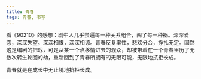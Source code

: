 ```yaml
---
title: 青春
tags: 青春, 书写
---
```



看《90210》的感想：剧中人几乎尝遍每一种关系组合，闯了每一种祸。深深爱恋，深深失望。深深相恨，深深相谅。青春反复率性，悲欢分合，挣扎无定。固然这是编剧的把戏，可是从某一个点移情进去的观众，却被带着在一个青春里历了无数次转生轮回的劫，重新回到了青春所拥有的无限可能，无限地抗拒长成。

青春就是在成长中无止境地抗拒长成。



